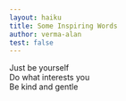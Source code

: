 ```yaml
---
layout: haiku
title: Some Inspiring Words
author: verma-alan
test: false
---
```


Just be yourself<br>
Do what interests you<br>
Be kind and gentle<br>